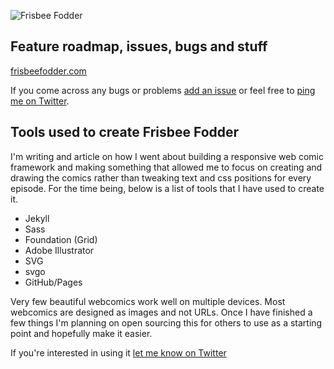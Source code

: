 ![Frisbee Fodder](http://frisbeefodder.com/images/frisbeefodder-logo.png "Frisbee Fodder")

## Feature roadmap, issues, bugs and stuff

[frisbeefodder.com](http://frisbeefodder.com)

If you come across any bugs or problems [add an issue](https://github.com/benbrignell/frisbeefodder-issues/issues) or feel free to [ping me on Twitter](http://twitter.com/benbrignell).

## Tools used to create Frisbee Fodder
I'm writing and article on how I went about building a responsive web comic framework and making something that allowed me to focus on creating and drawing the comics rather than tweaking text and css positions for every episode. For the time being, below is a list of tools that I have used to create it.

* Jekyll
* Sass
* Foundation (Grid)
* Adobe Illustrator
* SVG
* svgo
* GitHub/Pages

Very few beautiful webcomics work well on multiple devices. Most webcomics are designed as images and not URLs. Once I have finished a few things I'm planning on open sourcing this for others to use as a starting point and hopefully make it easier.

If you're interested in using it [let me know on Twitter](http://twitter.com/benbrignell)
